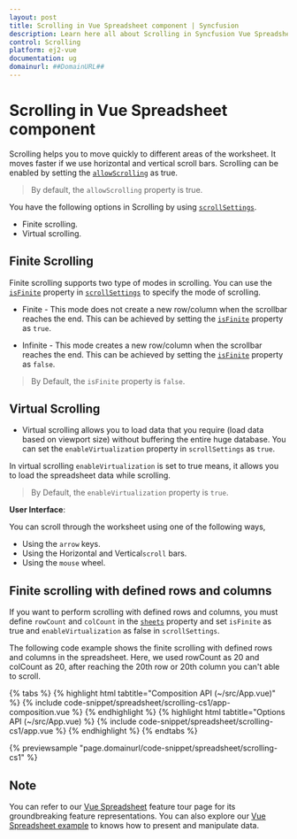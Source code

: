```yaml
---
layout: post
title: Scrolling in Vue Spreadsheet component | Syncfusion
description: Learn here all about Scrolling in Syncfusion Vue Spreadsheet component of Syncfusion Essential JS 2 and more.
control: Scrolling 
platform: ej2-vue
documentation: ug
domainurl: ##DomainURL##
---
```


# Scrolling in Vue Spreadsheet component

Scrolling helps you to move quickly to different areas of the worksheet. It moves faster if we use horizontal and vertical scroll bars. Scrolling can be enabled by setting the [`allowScrolling`](https://ej2.syncfusion.com/vue/documentation/api/spreadsheet/#allowscrolling) as true.

> By default, the `allowScrolling` property is true.

You have the following options in Scrolling by using [`scrollSettings`](https://ej2.syncfusion.com/vue/documentation/api/spreadsheet/#scrollsettings).

* Finite scrolling.
* Virtual scrolling.

## Finite Scrolling

Finite scrolling supports two type of modes in scrolling. You can use the [`isFinite`](https://ej2.syncfusion.com/vue/documentation/api/spreadsheet/scrollSettings/#isfinite) property in [`scrollSettings`](https://ej2.syncfusion.com/vue/documentation/api/spreadsheet/#scrollsettings) to specify the mode of scrolling.

* Finite - This mode does not create a new row/column when the scrollbar reaches the end. This can be achieved by setting the [`isFinite`](https://ej2.syncfusion.com/vue/documentation/api/spreadsheet/scrollSettings/#isfinite) property as `true`.

* Infinite - This mode creates a new row/column when the scrollbar reaches the end. This can be achieved by setting the [`isFinite`](https://ej2.syncfusion.com/vue/documentation/api/spreadsheet/scrollSettings/#isfinite) property as `false`.

> By Default, the `isFinite` property is `false`.

## Virtual Scrolling

* Virtual scrolling allows you to load data that you require (load data based on viewport size) without buffering the entire huge database. You can set the `enableVirtualization` property in `scrollSettings` as `true`.

In virtual scrolling `enableVirtualization` is set to true means, it allows you to load the spreadsheet data while scrolling.

> By Default, the `enableVirtualization` property is `true`.

**User Interface**:

You can scroll through the worksheet using one of the following ways,

* Using the `arrow` keys.
* Using the Horizontal and Vertical`scroll` bars.
* Using the `mouse` wheel.

## Finite scrolling with defined rows and columns

If you want to perform scrolling with defined rows and columns, you must define `rowCount` and `colCount` in the [`sheets`](https://ej2.syncfusion.com/vue/documentation/api/spreadsheet/#sheets) property and set `isFinite` as true and `enableVirtualization` as false in `scrollSettings`.

The following code example shows the finite scrolling with defined rows and columns in the spreadsheet. Here, we used rowCount as 20 and colCount as 20, after reaching the 20th row or 20th column you can't able to scroll.

{% tabs %}
{% highlight html tabtitle="Composition API (~/src/App.vue)" %}
{% include code-snippet/spreadsheet/scrolling-cs1/app-composition.vue %}
{% endhighlight %}
{% highlight html tabtitle="Options API (~/src/App.vue) %}
{% include code-snippet/spreadsheet/scrolling-cs1/app.vue %}
{% endhighlight %}
{% endtabs %}
        
{% previewsample "page.domainurl/code-snippet/spreadsheet/scrolling-cs1" %}

## Note

You can refer to our [Vue Spreadsheet](https://www.syncfusion.com/vue-ui-components/vue-spreadsheet) feature tour page for its groundbreaking feature representations. You can also explore our [Vue Spreadsheet example](https://ej2.syncfusion.com/vue/demos/#/material/spreadsheet/default.html) to knows how to present and manipulate data.